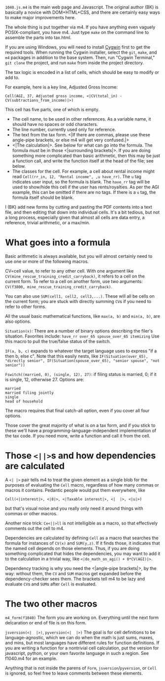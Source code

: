 
`1040.js.m4` is the main web page and Javascript. The original author (BK) is basically a
novice with DOM+HTML+CSS, and there are certainly easy ways to make major improvements
here.

The whole thing is put together via m4. If you have anything even vaguely POSIX-compliant,
you have m4. Just type `make` on the command line to assemble the parts into tax.html.

If you are using Windows, you will need to install [Cygwin](https://www.cygwin.com/) first
to get the required tools. When running the Cygwin installer, select the `git`, `make`,
and `m4` packages in addition to the base system. Then, run "Cygwin Terminal," `git clone`
the project, and run `make` from inside the project directory.

The tax logic is encoded in a list of cells, which should be easy to modify or add to.

For example, here is a key line, Adjusted Gross Income:

`Cell(AGI, 37, Adjusted gross income, <|CV(total_in) - CV(subtractions_from_income)|>)`

This cell has five parts, one of which is empty.

* The cell name, to be used in other references. As a variable name, it should have no
spaces or odd characters.
* The line number, currently used only for reference.
* The text from the tax form. <|If there are commas, please use these angle-pipe brackets,
    or else m4 will get very confused.|>
* <|The calculation|>. See below for what can go into the formula.
The formula _must_ be in those <|surrounding brackets|>. If you are doing something
more complicated than basic arithmetic, then this may be just a function call, and
write the function itself at the head of the file; see below.
* The classes for the cell. For example, a cell about rental income might read
`Cell(rr_in, 12, "Rental income", ,u have_rr)`. The `u` tag indicates user input, so the
formula is blank. The `have_rr` tag will be used to show/hide this cell if the user has
rents/royalties. As per the AGI example, this can be omitted if there are no tags. If
there is a `u` tag, the formula itself should be blank.

I (BK) add new forms by cutting and pasting the PDF contents into a text file, and then
editing that down into individual cells. It's a bit tedious, but not a long process,
especially given that almost all cells are data entry, a reference, trivial arithmetic,
or a max/min.

What goes into a formula
=====
Basic arithmetic is always available, but you will almost certainly need to use one or
more of the following macros.

CV=cell value, to refer to any other cell. With
one argument like `CV(mine_rescue_training_credit_carryback)`, it refers to a cell on
the current form. To refer to a cell on another form, use two arguments: `CV(f3800,
mine_rescue_training_credit_carryback)`.

You can also use `SUM(cell1, cell2, cell3,...)`. These will all be cells on the current form; you are stuck with
directly summing `CV`s if you need to refer to other forms.

All the usual basic mathematical functions, like `max(a, b)` and `min(a, b)`, are also options.

`Situation(x)`: There are a number of binary options describing the filer's situation.
Favorites include:
`have_rr
over_65
spouse_over_65
itemizing`
Use this macro to pull the true/false status of the switch.

`IF(a, b, c)` expands to whatever the target language uses to express "if a then b,
else c". Note that this easily nests, like
`IF(Situation(over_65), "directly senior", IF(Situation(spouse_over_65), "senior spouse", "not senior"))`

`Fswitch((married, 0), (single, 12), 27)`: if filing status is married, 0; if it
is single, 12, otherwise 27. Options are:
```
married
married filing jointly
single
head of household
```
The macro requires that final catch-all option, even if you cover all four options.

Those cover the great majority of what is on a tax form, and if you stick to these
we'll have a programming-language-independent implementation of the tax code.  If you
need more, write a function and call it from the cell.

Those `<||>`s and how dependencies are calculated
=====

A `<| |>` pair tells m4 to treat the given
element as a single blob for the purposes of evaluating the `Cell` macro, regardless of how many
commas or macros it contains. Pedantic people would put them everywhere, like
```
Cell(<|interest|>, <|8|>, <|Taxable interest|>, <|  |>, <|u|>)
```
but that's visual noise and you really only need it around things with commas or other macros.

Another nice trick: `Ce<||>ll` is not intelligible as a macro, so that effectively comments out the cell to m4.

Dependencies are calculated by defining `Cell`  as a macro that searches the formula for
instances of `CV(x)` and `SUM(y,z)`. If it finds
those, it indicates that the named cell depends on those elements. Thus, if you are doing
something complicated that hides the dependencies, you may want to add it to the
calculation in a trivial way, like `<|do_math_on_agi() + 0*CV(AGI)|>`.

Dependency tracking is why you need the <|angle-pipe brackets|>, by the way: without
them, the `CV` and `SUM` macros get expanded before the dependency-checker
sees them. The brackets tell m4 to be lazy and evaluate `CV`s and `SUM`s after `Cell` is evaluated.

The two other macros
=====

`m4_form(f1040)` The form you are working on. Everything until the next form delcaration
or end of file is on this form.

`jsversion(<|  |>)`, `pyversion(<|  |>)` The goal is for cell definitions to be
language-agnostic, which we can do when the math is just sums, maxes, and mins, but
most languages have different rules for function definitions. If you are writing a
function for a nontrivial cell calculation, put the version for javascript, python,
or your own favorite language in such a region. See f1040.m4 for an example.

Anything that is not inside the parens of `Form`, `jsversion`/`pyversion`, or `Cell` is ignored, so
feel free to leave comments between these elements.
